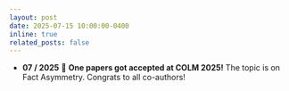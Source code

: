 ```yaml
---
layout: post
date: 2025-07-15 10:00:00-0400
inline: true
related_posts: false
---
```


* **07 / 2025** 🎉 **One papers got accepted at COLM 2025!** The topic is on Fact Asymmetry. Congrats to all co-authors!